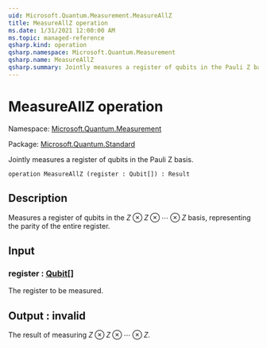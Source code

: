 ```yaml
---
uid: Microsoft.Quantum.Measurement.MeasureAllZ
title: MeasureAllZ operation
ms.date: 1/31/2021 12:00:00 AM
ms.topic: managed-reference
qsharp.kind: operation
qsharp.namespace: Microsoft.Quantum.Measurement
qsharp.name: MeasureAllZ
qsharp.summary: Jointly measures a register of qubits in the Pauli Z basis.
---
```


# MeasureAllZ operation

Namespace: [Microsoft.Quantum.Measurement](xref:Microsoft.Quantum.Measurement)

Package: [Microsoft.Quantum.Standard](https://nuget.org/packages/Microsoft.Quantum.Standard)


Jointly measures a register of qubits in the Pauli Z basis.

```qsharp
operation MeasureAllZ (register : Qubit[]) : Result
```


## Description

Measures a register of qubits in the $Z \otimes Z \otimes \cdots \otimes Z$basis, representing the parity of the entire register.

## Input

### register : [Qubit](xref:microsoft.quantum.lang-ref.qubit)[]

The register to be measured.



## Output : __invalid<Result>__

The result of measuring $Z \otimes Z \otimes \cdots \otimes Z$.